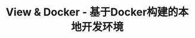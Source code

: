 ---
layout: home
title: View & Docker - 基于Docker构建的本地开发环境

hero:
  image:
    src: /image/hero.svg
    alt: logo
  name: View & Docker
  text: 基于Docker构建的本地开发环境
  tagline: 为你提供更好的开发体验
  actions:
    - theme: brand
      text: 开始使用 ->
      link: /guide/view
    - theme: alt
      text: 安装Docker
      link: /guide/
    - theme: alt
      text: VIEW develop team toolbox talk(v1.4)
      link: /standard/toolbox

features:
  - icon: 💯
    title: 环境一致
    details: 参照View生产环境构建，确保开发和生产环境的一致性，支持运行Local/Dev/Dev2/RC/Live的代码。
  - icon: ⚡️
    title: 简洁易用
    details: 无需繁琐的环境配置和安装流程，仅需要几条命令便可轻松搞定。
  - icon: 🏄‍
    title: 轻松扩展
    details: 可集成RabbitMQ/Autotest/WSO2/Solr等开发中常用的第三方服务。
---